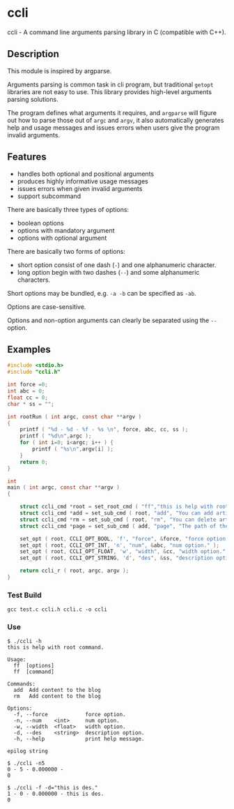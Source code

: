 # ccli

ccli - A command line arguments parsing library in C (compatible with C++).

## Description

This module is inspired by argparse.

Arguments parsing is common task in cli program, but traditional `getopt`
libraries are not easy to use. This library provides high-level arguments
parsing solutions.

The program defines what arguments it requires, and `argparse` will figure
out how to parse those out of `argc` and `argv`, it also automatically
generates help and usage messages and issues errors when users give the
program invalid arguments.

## Features

 - handles both optional and positional arguments
 - produces highly informative usage messages
 - issues errors when given invalid arguments
 - support subcommand

There are basically three types of options:

 - boolean options
 - options with mandatory argument
 - options with optional argument

There are basically two forms of options:

 - short option consist of one dash (`-`) and one alphanumeric character.
 - long option begin with two dashes (`--`) and some alphanumeric characters.

Short options may be bundled, e.g. `-a -b` can be specified as `-ab`.

Options are case-sensitive.

Options and non-option arguments can clearly be separated using the `--` option.

## Examples

```c
#include <stdio.h>
#include "ccli.h"

int force =0;
int abc = 0;
float cc = 0;
char * ss = "";

int rootRun ( int argc, const char **argv )
{
    printf ( "%d - %d - %f - %s \n", force, abc, cc, ss );
    printf ( "%d\n",argc );
    for ( int i=0; i<argc; i++ ) {
        printf ( "%s\n",argv[i] );
    }
    return 0;
}

int
main ( int argc, const char **argv )
{

    struct ccli_cmd *root = set_root_cmd ( "ff","this is help with root command.","this is des.", "epilog string", &rootRun );
    struct ccli_cmd *add = set_sub_cmd ( root, "add", "You can add articles, single \npages, Tweets and categories to the blog","Add content to the blog", "add epi",NULL );
    struct ccli_cmd *rm = set_sub_cmd ( root, "rm", "You can delete articles, single pages, Tweets and categories in the blog","Add content to the blog", "rm epi",NULL );
    struct ccli_cmd *page = set_sub_cmd ( add, "page", "The path of the markdown file needs to be set. If the - t parameter is set, \nthe parameter value is used as the article title. \nIf not set, the file name is used as the article \ntitle. At the same time, it must be set to the \nID of the classification to which the chapter belongs", "Select action page","add epi",NULL );

    set_opt ( root, CCLI_OPT_BOOL, 'f', "force", &force, "force option." );
    set_opt ( root, CCLI_OPT_INT, 'n', "num", &abc, "num option." );
    set_opt ( root, CCLI_OPT_FLOAT, 'w', "width", &cc, "width option." );
    set_opt ( root, CCLI_OPT_STRING, 'd', "des", &ss, "description option." );

    return ccli_r ( root, argc, argv );
}
```

### Test Build

```
gcc test.c ccli.h ccli.c -o ccli
```

### Use

```
$ ./ccli -h
this is help with root command.

Usage:
  ff  [options]
  ff  [command]

Commands:
  add  Add content to the blog
  rm   Add content to the blog

Options:
  -f, --force            force option.
  -n, --num    <int>     num option.
  -w, --width  <float>   width option.
  -d, --des    <string>  description option.
  -h, --help             print help message.

epilog string
```

```
$ ./ccli -n5
0 - 5 - 0.000000 -  
0
```

```
$ ./ccli -f -d="this is des."
1 - 0 - 0.000000 - this is des. 
0
```
